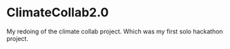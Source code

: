 # ClimateCollab2.0
My redoing of the climate collab project. Which was my first solo hackathon project.
